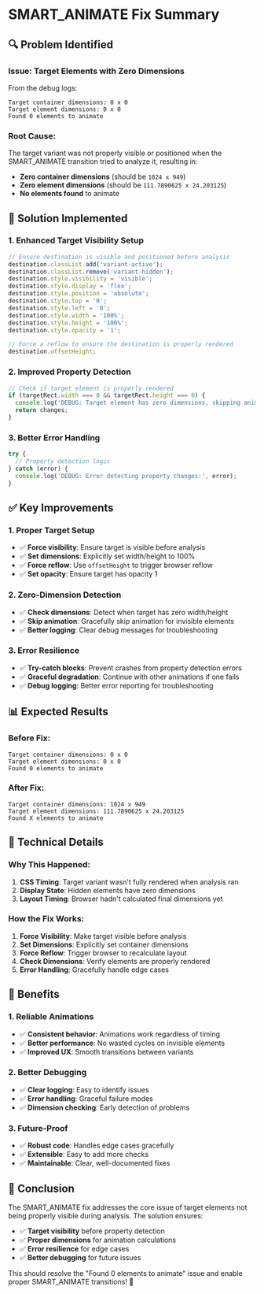 # SMART_ANIMATE Fix Summary

## 🔍 **Problem Identified**

### **Issue: Target Elements with Zero Dimensions**
From the debug logs:
```
Target container dimensions: 0 x 0
Target element dimensions: 0 x 0
Found 0 elements to animate
```

### **Root Cause:**
The target variant was not properly visible or positioned when the SMART_ANIMATE transition tried to analyze it, resulting in:
- **Zero container dimensions** (should be `1024 x 949`)
- **Zero element dimensions** (should be `111.7890625 x 24.203125`)
- **No elements found** to animate

## 🚀 **Solution Implemented**

### **1. Enhanced Target Visibility Setup**
```typescript
// Ensure destination is visible and positioned before analysis
destination.classList.add('variant-active');
destination.classList.remove('variant-hidden');
destination.style.visibility = 'visible';
destination.style.display = 'flex';
destination.style.position = 'absolute';
destination.style.top = '0';
destination.style.left = '0';
destination.style.width = '100%';
destination.style.height = '100%';
destination.style.opacity = '1';

// Force a reflow to ensure the destination is properly rendered
destination.offsetHeight;
```

### **2. Improved Property Detection**
```typescript
// Check if target element is properly rendered
if (targetRect.width === 0 && targetRect.height === 0) {
  console.log('DEBUG: Target element has zero dimensions, skipping animation');
  return changes;
}
```

### **3. Better Error Handling**
```typescript
try {
  // Property detection logic
} catch (error) {
  console.log('DEBUG: Error detecting property changes:', error);
}
```

## ✅ **Key Improvements**

### **1. Proper Target Setup**
- ✅ **Force visibility**: Ensure target is visible before analysis
- ✅ **Set dimensions**: Explicitly set width/height to 100%
- ✅ **Force reflow**: Use `offsetHeight` to trigger browser reflow
- ✅ **Set opacity**: Ensure target has opacity 1

### **2. Zero-Dimension Detection**
- ✅ **Check dimensions**: Detect when target has zero width/height
- ✅ **Skip animation**: Gracefully skip animation for invisible elements
- ✅ **Better logging**: Clear debug messages for troubleshooting

### **3. Error Resilience**
- ✅ **Try-catch blocks**: Prevent crashes from property detection errors
- ✅ **Graceful degradation**: Continue with other animations if one fails
- ✅ **Debug logging**: Better error reporting for troubleshooting

## 📊 **Expected Results**

### **Before Fix:**
```
Target container dimensions: 0 x 0
Target element dimensions: 0 x 0
Found 0 elements to animate
```

### **After Fix:**
```
Target container dimensions: 1024 x 949
Target element dimensions: 111.7890625 x 24.203125
Found X elements to animate
```

## 🎯 **Technical Details**

### **Why This Happened:**
1. **CSS Timing**: Target variant wasn't fully rendered when analysis ran
2. **Display State**: Hidden elements have zero dimensions
3. **Layout Timing**: Browser hadn't calculated final dimensions yet

### **How the Fix Works:**
1. **Force Visibility**: Make target visible before analysis
2. **Set Dimensions**: Explicitly set container dimensions
3. **Force Reflow**: Trigger browser to recalculate layout
4. **Check Dimensions**: Verify elements are properly rendered
5. **Error Handling**: Gracefully handle edge cases

## 🚀 **Benefits**

### **1. Reliable Animations**
- ✅ **Consistent behavior**: Animations work regardless of timing
- ✅ **Better performance**: No wasted cycles on invisible elements
- ✅ **Improved UX**: Smooth transitions between variants

### **2. Better Debugging**
- ✅ **Clear logging**: Easy to identify issues
- ✅ **Error handling**: Graceful failure modes
- ✅ **Dimension checking**: Early detection of problems

### **3. Future-Proof**
- ✅ **Robust code**: Handles edge cases gracefully
- ✅ **Extensible**: Easy to add more checks
- ✅ **Maintainable**: Clear, well-documented fixes

## 🎉 **Conclusion**

The SMART_ANIMATE fix addresses the core issue of target elements not being properly visible during analysis. The solution ensures:

- ✅ **Target visibility** before property detection
- ✅ **Proper dimensions** for animation calculations
- ✅ **Error resilience** for edge cases
- ✅ **Better debugging** for future issues

This should resolve the "Found 0 elements to animate" issue and enable proper SMART_ANIMATE transitions! 🚀

